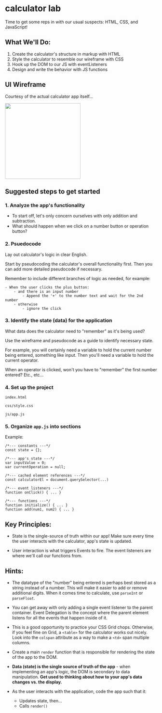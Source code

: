 # calculator lab
Time to get some reps in with our usual suspects: HTML, CSS, and JavaScript!

## What We'll Do:
1. Create the calculator's structure in markup with HTML
2. Style the calculator to resemble our wireframe with CSS
3. Hook up the DOM to our JS with eventListeners  
3. Design and write the behavior with JS functions 


## UI Wireframe
Courtesy of the actual calculator app itself...

<img src="https://i.imgur.com/ikXg3dk.png" width="250">

## Suggested steps to get started

### 1. Analyze the app's functionality
* To start off, let's only concern ourselves with only addition and subtraction.
* What should happen when we click on a number button or operation button?

### 2. Psuedocode
Lay out calculator's logic in clear English.

Start by pseudocoding the calculator's overall functionality first. Then you can add more detailed pseudocode if necessary.

Remember to include different branches of logic as needed, for example:
```
- When the user clicks the plus button:
	- and there is an input number   
		- Append the '+' to the number text and wait for the 2nd number
	- otherwise
		- ignore the click
```
### 3. Identify the state (data) for the application
What data does the calculator need to "remember" as it's being used?

Use the wireframe and pseudocode as a guide to identify necessary state.

For example, you will certainly need a variable to hold the current number being entered, something like input. Then you'll need a variable to hold the current operator.

When an operator is clicked, won't you have to "remember" the first number entered? Etc., etc...

### 4. Set up the project
`index.html`

`css/style.css`

`js/app.js`

### 5. Organize `app.js` into sections
Example:
```
/*--- constants ---*/
const state = {};

/*--- app's state ---*/
var inputValue = 0;
var currentOperation = null;

/*--- cached element references ---*/
const calculatorEl = document.querySelector(...)

/*--- event listeners ---*/
function onClick() { ... }

/*--- functions ---*/
function initialize() { ... }
function add(num1, num2) { ... }
```

## Key Principles:
* State is the single-source of truth within our app! Make sure every time the user interacts with the calculator, app's state is updated.

* User interaction is what triggers Events to fire. The event listeners are where we'll call our functions from.

## Hints:
* The datatype of the "number" being entered is perhaps best stored as a string instead of a number. This will make it easier to add or remove additional digits. When it comes time to calculate, use `parseInt` or `parseFloat`.

* You can get away with only adding a single event listener to the parent container. Event Delegation is the concept where the parent element listens for all the events that happen inside of it.  

* This is a good opportunity to practice your CSS Grid chops. Otherwise, if you feel fine on Grid, a `<table>` for the calculator works out nicely. Look into the `colspan` attribute as a way to make a `<td>` span multiple columns. 

* Create a main `render` function that is responsible for rendering the state of the app to the DOM.

* **Data (state) is the single source of truth of the app** - when implementing an app's logic, the DOM is secondary to data manipulation. **Get used to thinking about how to your app's data changes vs. the display.**

* As the user interacts with the application, code the app such that it:
    * Updates state, then...
    * Calls `render()`
